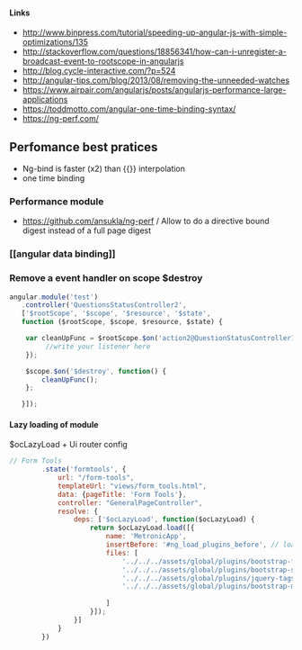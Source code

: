 #### Links 
* http://www.binpress.com/tutorial/speeding-up-angular-js-with-simple-optimizations/135
* http://stackoverflow.com/questions/18856341/how-can-i-unregister-a-broadcast-event-to-rootscope-in-angularjs
* http://blog.cycle-interactive.com/?p=524
* http://angular-tips.com/blog/2013/08/removing-the-unneeded-watches
* https://www.airpair.com/angularjs/posts/angularjs-performance-large-applications
* https://toddmotto.com/angular-one-time-binding-syntax/
* https://ng-perf.com/

## Perfomance best pratices

* Ng-bind is faster (x2) than {{}} interpolation 
* one time binding


### Performance module 

* https://github.com/ansukla/ng-perf / Allow to do a directive bound digest instead of a full page digest

### [[angular data binding]]

### Remove a event handler on scope $destroy

````js
angular.module('test')
   .controller('QuestionsStatusController2',
   ['$rootScope', '$scope', '$resource', '$state',
   function ($rootScope, $scope, $resource, $state) {

    var cleanUpFunc = $rootScope.$on('action2@QuestionStatusController1', function {
         //write your listener here
    });

    $scope.$on('$destroy', function() {
        cleanUpFunc();
    };

   }]);
````


#### Lazy loading of module 

$ocLazyLoad + Ui router config 
```` js
// Form Tools
        .state('formtools', {
            url: "/form-tools",
            templateUrl: "views/form_tools.html",
            data: {pageTitle: 'Form Tools'},
            controller: "GeneralPageController",
            resolve: {
                deps: ['$ocLazyLoad', function($ocLazyLoad) {
                    return $ocLazyLoad.load([{
                        name: 'MetronicApp',
                        insertBefore: '#ng_load_plugins_before', // load the above css files before '#ng_load_plugins_before'
                        files: [
                            '../../../assets/global/plugins/bootstrap-fileinput/bootstrap-fileinput.css',
                            '../../../assets/global/plugins/bootstrap-switch/css/bootstrap-switch.min.css',
                            '../../../assets/global/plugins/jquery-tags-input/jquery.tagsinput.css',
                            '../../../assets/global/plugins/bootstrap-markdown/css/bootstrap-markdown.min.css',
                            
                        ] 
                    }]);
                }] 
            }
        })   

```` 